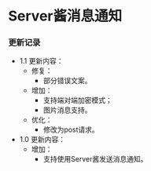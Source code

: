 # Server酱消息通知

### 更新记录
- 1.1 更新内容：
  - 修复：
    - 部分错误文案。
  - 增加：
    - 支持端对端加密模式；
    - 图片消息支持。
  - 优化：
    - 修改为post请求。
- 1.0 更新内容：
  - 增加：
    - 支持使用Server酱发送消息通知。